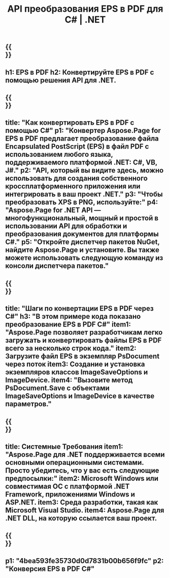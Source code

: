 ﻿---
translation: true
template: /_templates/_conversion-child-net.md
title: API преобразования EPS в PDF для C# | .NET
url: /net/conversion/eps-to-pdf/
description: Пример кода для преобразования EPS в PDF C#. Используйте пример кода API для пакетного преобразования файлов EPS в PDF в VB.NET, Asp.NET или любом приложении на основе .NET.
informat: EPS
outformat: PDF
otherformats: XPS PS
---

{{<section banner>}}
---
h1: EPS в PDF
h2: Конвертируйте EPS в PDF с помощью решения API для .NET.
---

{{<section overview>}}
---
title: "Как конвертировать EPS в PDF с помощью C#"
p1: "Конвертер Aspose.Page for EPS в PDF предлагает преобразование файла Encapsulated PostScript (EPS) в файл PDF с использованием любого языка, поддерживаемого платформой .NET: C#, VB, J#."
p2: "API, который вы видите здесь, можно использовать для создания собственного кроссплатформенного приложения или интегрировать в ваш проект .NET."
p3: "Чтобы преобразовать XPS в PNG, используйте:"
p4: "Aspose.Page for .NET API — многофункциональный, мощный и простой в использовании API для обработки и преобразования документов для платформы C#."
p5: "Откройте диспетчер пакетов NuGet, найдите Aspose.Page и установите. Вы также можете использовать следующую команду из консоли диспетчера пакетов."
---

{{<section feature1>}}
---
title: "Шаги по конвертации EPS в PDF через C#"
h3: "В этом примере кода показано преобразование EPS в PDF C#"
item1: "Aspose.Page позволяет разработчикам легко загружать и конвертировать файлы EPS в PDF всего за несколько строк кода."
item2: Загрузите файл EPS в экземпляр PsDocument через поток
item3: Создание и установка экземпляров классов ImageSaveOptions и ImageDevice.
item4: "Вызовите метод PsDocument.Save с объектами ImageSaveOptions и ImageDevice в качестве параметров."
---

{{<section feature2>}}
---
title: Системные Требования
item1: "Aspose.Page для .NET поддерживается всеми основными операционными системами. Просто убедитесь, что у вас есть следующие предпосылки:"
item2: Microsoft Windows или совместимая ОС с платформой .NET Framework, приложениями Windows и ASP.NET.
item3: Среда разработки, такая как Microsoft Visual Studio.
item4: Aspose.Page для .NET DLL, на которую ссылается ваш проект.
---

{{<section gist>}}
---
p1: "4bea593fe35730d0d7831b00b656f9fc"
p2: "Конверсия EPS в PDF C#"
---
